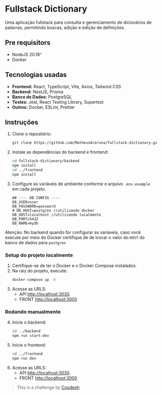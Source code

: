 # Fullstack Dictionary

Uma aplicação fullstack para consulta e gerenciamento de dicionários de palavras, permitindo buscas, adição e edição de definições.

## Pre requisitors
 - NodeJS 20.18^
 - Docker

## Tecnologias usadas

- **Frontend:** React, TypeScript, Vite, Axios, Tailwind CSS
- **Backend:** NestJS, Prisma
- **Banco de Dados:** PostgreSQL
- **Testes:** Jest, React Testing Library, Supertest
- **Outros:** Docker, ESLint, Prettier

## Instruções

1. Clone o repositório:
    ```bash
    git clone https://github.com/MatheusAraruna/fullstack-dictionary.git
    ```
2. Instale as dependências do backend e frontend:
    ```bash
    cd fullstack-dictionary/backend
    npm install
    cd ../frontend
    npm install
    ```
3. Configure as variáveis de ambiente conforme o arquivo `.env.example` em cada projeto.
    ```
    ## ---- DB CONFIG ----
    DB_USER=user
    DB_PASSWORD=password
    # DB_HOST=postgres //utilizando docker
    DB_HOST=localhost //utilizando localmente
    DB_PORT=5432
    DB_NAME=mydb
    ```

Atenção: No backend quando for configurar as variaveis, caso você execute por meio do Docker certifique de de trocar o valor do `HOST` do banco de dados para `postgres`

### Setup do projeto localmente

1. Certifique-se de ter o Docker e o Docker Compose instalados.
2. Na raiz do projeto, execute:
    ```bash
    docker-compose up -d
    ```
3. Acesse as URLS:
    - API [http://localhost:3030](http://localhost:3000).
    - FRONT [http://localhost:3000](http://localhost:3000)
### Rodando manualmente

4. Inicie o backend:
    ```bash
    cd ../backend
    npm run start:dev
    ```
5. Inicie o frontend:
    ```bash
    cd ../frontend
    npm run dev
    ```
6. Acesse as URLS:
    - API [http://localhost:3030](http://localhost:3000).
    - FRONT [http://localhost:3000](http://localhost:3000)

>  This is a challenge by [Coodesh](https://coodesh.com/)